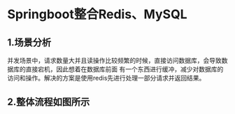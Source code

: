 # Springboot整合Redis、MySQL
## 1.场景分析
   
   并发场景中，请求数量大并且读操作比较频繁的时候，直接访问数据库，会导致数据库的直接宕机，因此想着在数据库前面
   有一个东西进行缓冲，减少对数据库的访问和操作。解决的方案是使用redis先进行处理一部分请求并返回结果。
## 2.整体流程如图所示



